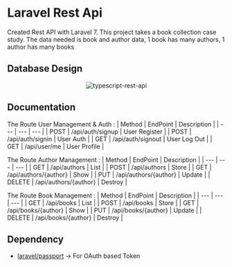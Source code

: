 # Laravel Rest Api
Created Rest API with Laravel 7. This project takes a book collection case study. The data needed is book and author data, 1 book has many authors, 1 author has many books

## Database Design
<div align='center'>

![typescript-rest-api]()

</div>

## Documentation
The Route User Management & Auth : 
| Method | EndPoint | Description |
| --- | --- | --- |
| POST | /api/auth/signup | User Register |
| POST | /api/auth/signin | User Auth |
| GET  | /api/auth/signout | User Log Out |
| GET  | /api/user/me     | User Profile |

The Route Author Management : 
| Method | EndPoint | Description |
| --- | --- | --- |
| GET | /api/authors | List |
| POST | /api/authors | Store |
| GET  | /api/authors/{author} | Show |
| PUT  | /api/authors/{author}     | Update |
| DELETE  | /api/authors/{author}     | Destroy |

The Route Book Management : 
| Method | EndPoint | Description |
| --- | --- | --- |
| GET | /api/books | List |
| POST | /api/books | Store |
| GET  | /api/books/{author} | Show |
| PUT  | /api/books/{author}     | Update |
| DELETE  | /api/books/{author}     | Destroy |

## Dependency
* [laravel/passport](https://laravel.com/docs/7.x/passport) &#8594; For OAuth based Token